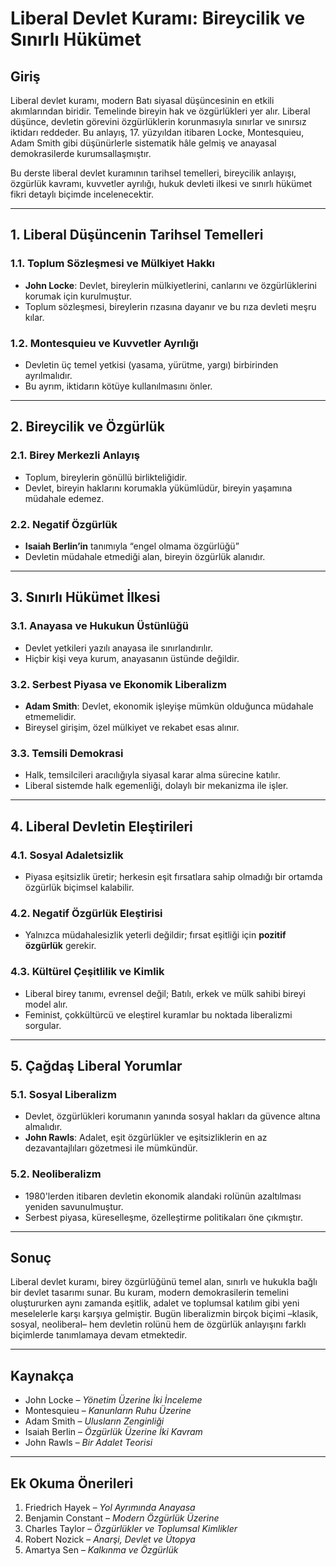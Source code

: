 # Liberal Devlet Kuramı: Bireycilik ve Sınırlı Hükümet

## Giriş

Liberal devlet kuramı, modern Batı siyasal düşüncesinin en etkili akımlarından biridir. Temelinde bireyin hak ve özgürlükleri yer alır. Liberal düşünce, devletin görevini özgürlüklerin korunmasıyla sınırlar ve sınırsız iktidarı reddeder. Bu anlayış, 17. yüzyıldan itibaren Locke, Montesquieu, Adam Smith gibi düşünürlerle sistematik hâle gelmiş ve anayasal demokrasilerde kurumsallaşmıştır.

Bu derste liberal devlet kuramının tarihsel temelleri, bireycilik anlayışı, özgürlük kavramı, kuvvetler ayrılığı, hukuk devleti ilkesi ve sınırlı hükümet fikri detaylı biçimde incelenecektir.

---

## 1. Liberal Düşüncenin Tarihsel Temelleri

### 1.1. Toplum Sözleşmesi ve Mülkiyet Hakkı

- **John Locke**: Devlet, bireylerin mülkiyetlerini, canlarını ve özgürlüklerini korumak için kurulmuştur.
- Toplum sözleşmesi, bireylerin rızasına dayanır ve bu rıza devleti meşru kılar.

### 1.2. Montesquieu ve Kuvvetler Ayrılığı

- Devletin üç temel yetkisi (yasama, yürütme, yargı) birbirinden ayrılmalıdır.
- Bu ayrım, iktidarın kötüye kullanılmasını önler.

---

## 2. Bireycilik ve Özgürlük

### 2.1. Birey Merkezli Anlayış

- Toplum, bireylerin gönüllü birlikteliğidir.
- Devlet, bireyin haklarını korumakla yükümlüdür, bireyin yaşamına müdahale edemez.

### 2.2. Negatif Özgürlük

- **Isaiah Berlin’in** tanımıyla “engel olmama özgürlüğü”
- Devletin müdahale etmediği alan, bireyin özgürlük alanıdır.

---

## 3. Sınırlı Hükümet İlkesi

### 3.1. Anayasa ve Hukukun Üstünlüğü

- Devlet yetkileri yazılı anayasa ile sınırlandırılır.
- Hiçbir kişi veya kurum, anayasanın üstünde değildir.

### 3.2. Serbest Piyasa ve Ekonomik Liberalizm

- **Adam Smith**: Devlet, ekonomik işleyişe mümkün olduğunca müdahale etmemelidir.
- Bireysel girişim, özel mülkiyet ve rekabet esas alınır.

### 3.3. Temsili Demokrasi

- Halk, temsilcileri aracılığıyla siyasal karar alma sürecine katılır.
- Liberal sistemde halk egemenliği, dolaylı bir mekanizma ile işler.

---

## 4. Liberal Devletin Eleştirileri

### 4.1. Sosyal Adaletsizlik

- Piyasa eşitsizlik üretir; herkesin eşit fırsatlara sahip olmadığı bir ortamda özgürlük biçimsel kalabilir.

### 4.2. Negatif Özgürlük Eleştirisi

- Yalnızca müdahalesizlik yeterli değildir; fırsat eşitliği için **pozitif özgürlük** gerekir.

### 4.3. Kültürel Çeşitlilik ve Kimlik

- Liberal birey tanımı, evrensel değil; Batılı, erkek ve mülk sahibi bireyi model alır.
- Feminist, çokkültürcü ve eleştirel kuramlar bu noktada liberalizmi sorgular.

---

## 5. Çağdaş Liberal Yorumlar

### 5.1. Sosyal Liberalizm

- Devlet, özgürlükleri korumanın yanında sosyal hakları da güvence altına almalıdır.
- **John Rawls**: Adalet, eşit özgürlükler ve eşitsizliklerin en az dezavantajlıları gözetmesi ile mümkündür.

### 5.2. Neoliberalizm

- 1980'lerden itibaren devletin ekonomik alandaki rolünün azaltılması yeniden savunulmuştur.
- Serbest piyasa, küreselleşme, özelleştirme politikaları öne çıkmıştır.

---

## Sonuç

Liberal devlet kuramı, birey özgürlüğünü temel alan, sınırlı ve hukukla bağlı bir devlet tasarımı sunar. Bu kuram, modern demokrasilerin temelini oluştururken aynı zamanda eşitlik, adalet ve toplumsal katılım gibi yeni meselelerle karşı karşıya gelmiştir. Bugün liberalizmin birçok biçimi –klasik, sosyal, neoliberal– hem devletin rolünü hem de özgürlük anlayışını farklı biçimlerde tanımlamaya devam etmektedir.

---

## Kaynakça

- John Locke – _Yönetim Üzerine İki İnceleme_
- Montesquieu – _Kanunların Ruhu Üzerine_
- Adam Smith – _Ulusların Zenginliği_
- Isaiah Berlin – _Özgürlük Üzerine İki Kavram_
- John Rawls – _Bir Adalet Teorisi_

---

## Ek Okuma Önerileri

1. Friedrich Hayek – _Yol Ayrımında Anayasa_
2. Benjamin Constant – _Modern Özgürlük Üzerine_
3. Charles Taylor – _Özgürlükler ve Toplumsal Kimlikler_
4. Robert Nozick – _Anarşi, Devlet ve Ütopya_
5. Amartya Sen – _Kalkınma ve Özgürlük_
